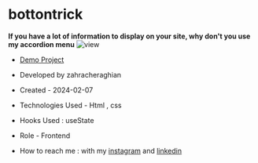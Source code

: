 # bottontrick

**If you have a lot of information to display on your site, why don't you use my accordion menu**
![view](https://github.com/zahra-cheraghian/bottontrick/assets/155820127/cb4324b9-0966-4432-afa4-87c571312fc5)
- [Demo Project](https://zahra-cheraghian.github.io/bottontrick/)

- Developed by zahracheraghian

- Created - 2024-02-07

- Technologies Used - Html , css 

- Hooks Used : useState 

- Role - Frontend

- How to reach me : with my [instagram](https://www.instagram.com/zahracheraghian_web?igsh=MXR1OWRpNW5yOW9jZA==) and [linkedin](http://www.linkedin.com/in/zahra-cheraghianweb)
